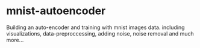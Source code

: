 # mnist-autoencoder
Building an auto-encoder and training with mnist images data. including visualizations, data-preproccessing, adding noise, noise removal and much more...
